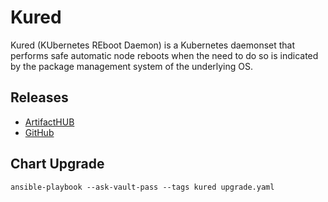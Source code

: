 # Kured

Kured (KUbernetes REboot Daemon) is a Kubernetes daemonset that performs safe automatic node reboots when the need to do so is indicated by the package management system of the underlying OS.

## Releases

- [ArtifactHUB](https://artifacthub.io/packages/helm/kured/kured)
- [GitHub](https://github.com/kubereboot/charts/tree/main/charts/kured)

## Chart Upgrade

```shell
ansible-playbook --ask-vault-pass --tags kured upgrade.yaml
```
